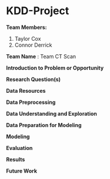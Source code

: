 # KDD-Project
**Team Members:** <br /> 
1. Taylor Cox <br /> 
2. Connor Derrick

**Team Name** : Team CT Scan

**Introduction to Problem or Opportunity** <br /> 

**Research Question(s)** <br /> 

**Data Resources** <br /> 

**Data Preprocessing** <br /> 

**Data Understanding and Exploration** <br /> 

**Data Preparation for Modeling** <br /> 

**Modeling** <br /> 

**Evaluation** <br /> 

**Results** <br /> 

**Future Work** <br /> 

